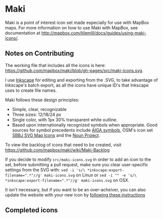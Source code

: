 # Maki 

Maki is a point of interest icon set made especially for use with MapBox maps. For more information on how to use Maki with MapBox, see documentation at http://mapbox.com/tilemill/docs/guides/using-maki-icons/.


## Notes on Contributing

The working file that includes all the icons is here: https://github.com/mapbox/maki/blob/gh-pages/src/maki-icons.svg.

I use [Inkscape](http://inkscape.org/) for editing and exporting from the .SVG, to take advantage of Inkscape's batch export, as all the icons have unique ID's that Inkscape uses to create file names. 

Maki follows these design principles:

- Simple, clear, recognizable
- Three sizes: 12/18/24 px
- Single color, with 1px 30% transparent white outline.
- Based upon internationally recognized symbols when appropriate. Good sources for symbol precedents include [AIGA symbols](http://www.aiga.org/symbol-signs/), OSM's icon set [SBBJ SVG Map Icons](http://www.sjjb.co.uk/mapicons/contactsheet) and the [Noun Project](http://thenounproject.com/).

To view the backlog of icons that need to be created, visit https://github.com/mapbox/maki/wiki/Maki-Backlog

If you decide to modify `src/maki-icons.svg` in order to add an icon to the set, before submitting a pull request, make sure you clear user-specific settings from the SVG with: `sed -i 's/\ *inkscape:export-filename=".*"//g' maki-icons.svg` on Linux or `sed -i "" -e 's/\ *inkscape:export-filename=".*"//g' maki-icons.svg` on OSX.

It isn't necessary, but if you want to be an over-acheiver, you can also update the website with your new icon by [following these instructions](https://github.com/mapbox/maki/wiki/Adding-icons-to-the-site)
## Completed icons
